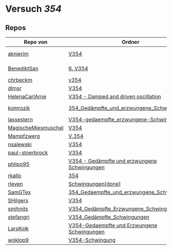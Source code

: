 # Versuch *354*

## Repos

|                     Repo von                     |                                                                                       Ordner                                                                                       |                                                                                                                                                                                          PDFs                                                                                                                                                                                           |
|--------------------------------------------------|------------------------------------------------------------------------------------------------------------------------------------------------------------------------------------|-----------------------------------------------------------------------------------------------------------------------------------------------------------------------------------------------------------------------------------------------------------------------------------------------------------------------------------------------------------------------------------------|
|[aknierim](../repo/aknierim)                      |[V354](https://github.com/aknierim/AP/tree/master/WiSe/V354)                                                                                                                        |[V354 - Gedämpfte und erzwungene Schwingungen.pdf](https://docs.google.com/viewer?url=https://raw.githubusercontent.com/aknierim/AP/master/Protokolle/V354%20-%20Ged%C3%A4mpfte%20und%20erzwungene%20Schwingungen.pdf)                                                                                                                                                                   |
|[BenediktSan](../repo/BenediktSan)                |[6. V354](https://github.com/BenediktSan/AnfaengerPraktikum2020/tree/main/Versuche%20Semester%20III/6.%20V354)                                                                      |[V354.pdf](https://docs.google.com/viewer?url=https://raw.githubusercontent.com/BenediktSan/AnfaengerPraktikum2020/main/Versuche%20Semester%20III/6.%20V354/V354.pdf)<br/>[altV354.pdf](https://docs.google.com/viewer?url=https://raw.githubusercontent.com/BenediktSan/AnfaengerPraktikum2020/main/Versuche%20Semester%20III/6.%20V354/altV354.pdf)                                    |
|[chrbeckm](../repo/chrbeckm)                      |[v354](https://github.com/chrbeckm/anfaenger-praktikum/tree/master/v354)                                                                                                            |–                                                                                                                                                                                                                                                                                                                                                                                        |
|[dlmsr](../repo/dlmsr)                            |[V354](https://github.com/dlmsr/praktikum/tree/master/V354)                                                                                                                         |–                                                                                                                                                                                                                                                                                                                                                                                        |
|[HelenaCarlArne](../repo/HelenaCarlArne)          |[V354 - Damped and driven oscillation](https://github.com/HelenaCarlArne/ProtokolleAP/tree/master/V354%20-%20Damped%20and%20driven%20oscillation)                                   |–                                                                                                                                                                                                                                                                                                                                                                                        |
|[komrozik](../repo/komrozik)                      |[354_Gedämpfte_und_erzwungene_Schwinungen](https://github.com/komrozik/AP2019/tree/master/354_Ged%C3%A4mpfte_und_erzwungene_Schwinungen)                                            |[Messwerte354.pdf](https://docs.google.com/viewer?url=https://raw.githubusercontent.com/komrozik/AP2019/master/354_Ged%C3%A4mpfte_und_erzwungene_Schwinungen/Messwerte354.pdf)<br/>[V354_Gedaempfe_Schwinung.pdf](https://docs.google.com/viewer?url=https://raw.githubusercontent.com/komrozik/AP2019/master/354_Ged%C3%A4mpfte_und_erzwungene_Schwinungen/V354_Gedaempfe_Schwinung.pdf)|
|[lassestern](../repo/lassestern)                  |[V354-gedaempfte_erzwungene-Schwingungen](https://github.com/lassestern/praktikum-david-lasse/tree/master/V354-gedaempfte_erzwungene-Schwingungen)                                  |[Theorie354.pdf](https://docs.google.com/viewer?url=https://raw.githubusercontent.com/lassestern/praktikum-david-lasse/master/V354-gedaempfte_erzwungene-Schwingungen/Theorie354.pdf)                                                                                                                                                                                                    |
|[MagischeMiesmuschel](../repo/MagischeMiesmuschel)|[V354](https://github.com/MagischeMiesmuschel/AnfaengerPraktikum/tree/master/V354)                                                                                                  |–                                                                                                                                                                                                                                                                                                                                                                                        |
|[Mampfzwerg](../repo/Mampfzwerg)                  |[V.354](https://github.com/Mampfzwerg/Praktikum/tree/master/V.354)                                                                                                                  |[main.pdf](https://docs.google.com/viewer?url=https://raw.githubusercontent.com/Mampfzwerg/Praktikum/master/V.354/latex-template/main.pdf)                                                                                                                                                                                                                                               |
|[nsalewski](../repo/nsalewski)                    |[V354](https://github.com/nsalewski/laboratory/tree/master/V354)                                                                                                                    |–                                                                                                                                                                                                                                                                                                                                                                                        |
|[paul-stoerbrock](../repo/paul-stoerbrock)        |[V354](https://github.com/paul-stoerbrock/Praktikum/tree/master/V354)                                                                                                               |–                                                                                                                                                                                                                                                                                                                                                                                        |
|[phlipo95](../repo/phlipo95)                      |[V354 - Gedämpfte und erzwungene Schwingungen](https://github.com/phlipo95/AP-Praktikum/tree/master/V354%20-%20Ged%C3%A4mpfte%20und%20erzwungene%20Schwingungen)                    |–                                                                                                                                                                                                                                                                                                                                                                                        |
|[rkallo](../repo/rkallo)                          |[354](https://github.com/rkallo/APWS1718/tree/master/354)                                                                                                                           |[main_fertig.pdf](https://docs.google.com/viewer?url=https://raw.githubusercontent.com/rkallo/APWS1718/master/354/main_fertig.pdf)                                                                                                                                                                                                                                                       |
|[rleven](../repo/rleven)                          |[Schwingungen[done]](https://github.com/rleven/richard_joell_Praktikum/tree/master/Schwingungen[done])                                                                              |–                                                                                                                                                                                                                                                                                                                                                                                        |
|[SamGTex](../repo/SamGTex)                        |[354_Gedaempfte_und_erzwungene_Schwingungen](https://github.com/SamGTex/Physik_Praktikum_Samuel_Max/tree/master/354_Gedaempfte_und_erzwungene_Schwingungen)                         |–                                                                                                                                                                                                                                                                                                                                                                                        |
|[SHilgers](../repo/SHilgers)                      |[V354](https://github.com/SHilgers/Praktikum2/tree/master/V354)                                                                                                                     |–                                                                                                                                                                                                                                                                                                                                                                                        |
|[smjhnits](../repo/smjhnits)                      |[V354_Gedämpfte_Erzwungene_Schwingungen](https://github.com/smjhnits/Praktikum_TU_D_16-17/tree/master/Anf%C3%A4ngerpraktikum/Protokolle/V354_Ged%C3%A4mpfte_Erzwungene_Schwingungen)|[V354.pdf](https://docs.google.com/viewer?url=https://raw.githubusercontent.com/smjhnits/Praktikum_TU_D_16-17/master/Anf%C3%A4ngerpraktikum/Fertige%20Protokolle/V354.pdf)                                                                                                                                                                                                               |
|[stefangri](../repo/stefangri)                    |[V354_Gedämpfte_Schwingungen](https://github.com/stefangri/s_s_productions/tree/master/PHY341/V354_Ged%C3%A4mpfte_Schwingungen)                                                     |–                                                                                                                                                                                                                                                                                                                                                                                        |
|[LarsKolk](../repo/LarsKolk)                      |[V354-Gedaempfte und Erzwungene Schwingungen](https://github.com/LarsKolk/Anfaengerpraktikum/tree/master/V354-Gedaempfte%20und%20Erzwungene%20Schwingungen)                         |[V354-altp.pdf](https://docs.google.com/viewer?url=https://raw.githubusercontent.com/LarsKolk/Anfaengerpraktikum/master/V354-Gedaempfte%20und%20Erzwungene%20Schwingungen/V354-altp.pdf)<br/>[main.pdf](https://docs.google.com/viewer?url=https://raw.githubusercontent.com/LarsKolk/Anfaengerpraktikum/master/V354-Gedaempfte%20und%20Erzwungene%20Schwingungen/main.pdf)              |
|[woklop9](../repo/woklop9)                        |[V354-Schwingung](https://github.com/woklop9/Anfaengerpraktikum/tree/master/V354-Schwingung)                                                                                        |–                                                                                                                                                                                                                                                                                                                                                                                        |

